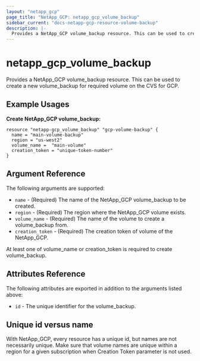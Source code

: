 ```yaml
---
layout: "netapp_gcp"
page_title: "NetApp_GCP: netapp_gcp_volume_backup"
sidebar_current: "docs-netapp-gcp-resource-volume-backup"
description: |-
  Provides a NetApp_GCP volume_backup resource. This can be used to create a new volume_backup for required volume on the CVS for GCP.
---
```


# netapp_gcp\_volume_backup

Provides a NetApp_GCP volume_backup resource. This can be used to create a new volume_backup for required volume on the CVS for GCP.

## Example Usages

**Create NetApp_GCP volume_backup:**

```
resource "netapp-gcp_volume_backup" "gcp-volume-backup" {
  name = "main-volume-backup"
  region = "us-west2"
  volume_name =  "main-volume"
  creation_token = "unique-token-number"
}
```

## Argument Reference

The following arguments are supported:

* `name` - (Required) The name of the NetApp_GCP volume_backup to be created.
* `region` - (Required) The region where the NetApp_GCP volume exists.
* `volume_name` - (Required) The name of the volume to create a volume_backup from.
* `creation_token` - (Required) The creation token of volume of the NetApp_GCP.

 At least one of volume_name or creation_token is required to create volume_backup.

## Attributes Reference

The following attributes are exported in addition to the arguments listed above:

* `id` - The unique identifier for the volume_backup.

## Unique id versus name

With NetApp_GCP, every resource has a unique id, but names are not necessarily unique. Make sure that volume names are unique within a region for a given subscription when Creation Token parameter is not used.
